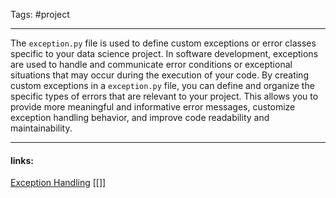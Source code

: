 
Tags: #project 

------------------------------------------
The `exception.py` file is used to define custom exceptions or error classes specific to your data science project. In software development, exceptions are used to handle and communicate error conditions or exceptional situations that may occur during the execution of your code. By creating custom exceptions in a `exception.py` file, you can define and organize the specific types of errors that are relevant to your project. This allows you to provide more meaningful and informative error messages, customize exception handling behavior, and improve code readability and maintainability.


---------------------
#### links:
[Exception Handling](obsidian://open?vault=My%20Data%20Science%20Notes&file=Exception%20Handling)
[[]]